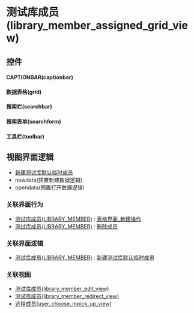# 测试库成员(library_member_assigned_grid_view)  <!-- {docsify-ignore-all} -->



## 控件
#### CAPTIONBAR(captionbar)
#### 数据表格(grid)
#### 搜索栏(searchbar)
#### 搜索表单(searchform)
#### 工具栏(toolbar)

## 视图界面逻辑
  * [新建测试库默认临时成员](module/TestMgmt/library_member/uilogic/create_default_temp_members)
  * newdata(预置新建数据逻辑)
  * opendata(预置打开数据逻辑)


### 关联界面行为
  * [测试库成员(LIBRARY_MEMBER)](module/TestMgmt/library_member) : [表格界面_新建操作](module/TestMgmt/library_member#界面行为)
  * [测试库成员(LIBRARY_MEMBER)](module/TestMgmt/library_member) : [删除成员](module/TestMgmt/library_member#界面行为)

### 关联界面逻辑
  * [测试库成员(LIBRARY_MEMBER)](module/TestMgmt/library_member) : [新建测试库默认临时成员](module/TestMgmt/library_member/uilogic/create_default_temp_members)

### 关联视图
  * [测试库成员(library_member_edit_view)](app/view/library_member_edit_view)
  * [测试库成员(library_member_redirect_view)](app/view/library_member_redirect_view)
  * [选择成员(user_choose_mpick_up_view)](app/view/user_choose_mpick_up_view)

<script>
 const { createApp } = Vue
  createApp({
    data() {
      return {

      }
    }
  }).use(ElementPlus).mount('#app')
</script>